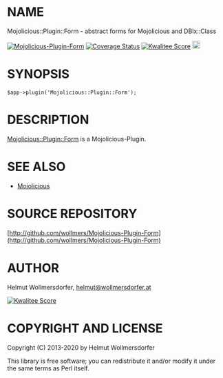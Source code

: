 # NAME

Mojolicious::Plugin::Form - abstract forms for Mojolicious and DBIx::Class

<div>
    <a href="https://travis-ci.org/wollmers/Mojolicious-Plugin-Form"><img src="https://travis-ci.org/wollmers/Mojolicious-Plugin-Form.png" alt="Mojolicious-Plugin-Form"></a>
    <a href='https://coveralls.io/r/wollmers/Mojolicious-Plugin-Form?branch=master'><img src='https://coveralls.io/repos/wollmers/Mojolicious-Plugin-Form/badge.png?branch=master' alt='Coverage Status' /></a>
    <a href='http://cpants.cpanauthors.org/dist/Mojolicious-Plugin-Form'><img src='http://cpants.cpanauthors.org/dist/Mojolicious-Plugin-Form.png' alt='Kwalitee Score' /></a>
    <a href="http://badge.fury.io/pl/Mojolicious-Plugin-Form"><img src="https://badge.fury.io/pl/Mojolicious-Plugin-Form.svg" alt="CPAN version" height="18"></a>
</div>

# SYNOPSIS

    $app->plugin('Mojolicious::Plugin::Form');

# DESCRIPTION

[Mojolicious::Plugin::Form](https://metacpan.org/pod/Mojolicious%3A%3APlugin%3A%3AForm) is a Mojolicious-Plugin.

# SEE ALSO

- [Mojolicious](https://metacpan.org/pod/Mojolicious)

# SOURCE REPOSITORY

[http://github.com/wollmers/Mojolicious-Plugin-Form](http://github.com/wollmers/Mojolicious-Plugin-Form)

# AUTHOR

Helmut Wollmersdorfer, <helmut@wollmersdorfer.at>

<div>
    <a href='http://cpants.cpanauthors.org/author/wollmers'><img src='http://cpants.cpanauthors.org/author/wollmers.png' alt='Kwalitee Score' /></a>
</div>

# COPYRIGHT AND LICENSE

Copyright (C) 2013-2020 by Helmut Wollmersdorfer

This library is free software; you can redistribute it and/or modify
it under the same terms as Perl itself.
